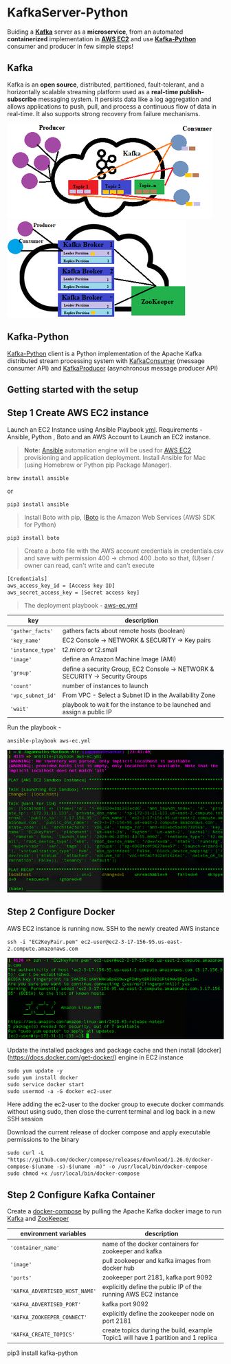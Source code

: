 # KafkaServer-Python

Buiding a **[Kafka](https://kafka.apache.org/)** server as a **microservice**, from an automated **containerized** implementation in **[AWS EC2](https://aws.amazon.com/console/)** and use **[Kafka-Python](https://pypi.org/project/kafka-python/)** consumer and producer in few simple steps!

## Kafka
Kafka is an **open source**, distributed, partitioned, fault-tolerant, and a horizontally scalable streaming platform used as a  **real-time publish-subscribe** messaging system. It persists data like a log aggregation and allows applications to push, pull, and process a continuous flow of data in real-time. It also supports strong recovery from failure mechanisms.

<img src="./Img/kafka.png"> <img src="./Img/kafkaPart.png">

## Kafka-Python
[Kafka-Python](https://pypi.org/project/kafka-python/) client is a Python implementation of the Apache Kafka distributed stream processing system with [KafkaConsumer](https://kafka-python.readthedocs.io/en/master/apidoc/KafkaConsumer.html) (message consumer API) and [KafkaProducer](https://kafka-python.readthedocs.io/en/master/apidoc/KafkaProducer.html) (asynchronous message producer API) 

## Getting started with the setup

## Step 1 Create AWS EC2 instance

Launch an EC2 Instance using Ansible Playbook [yml](./aws-ec.yml). 
Requirements - Ansible, Python , Boto and an AWS Account to Launch an EC2 instance.

> **Note:** [Ansible](https://docs.ansible.com) automation engine will be used for [AWS EC2](https://aws.amazon.com/console/) provisioning and application deployment. Install Ansible for Mac (using Homebrew or Python pip Package Manager).

    brew install ansible      
or

    pip3 install ansible  

>  Install Boto with pip, ([Boto](https://boto3.amazonaws.com/v1/documentation/api/latest/index.html) is the Amazon Web Services (AWS) SDK for Python)

    pip3 install boto

>  Create a .boto file with the AWS account credentials in credentials.csv and save with permission 400 -> chmod 400 .boto so that, (U)ser / owner can read, can't write and can't execute

    [Credentials]
    aws_access_key_id = [Access key ID]
    aws_secret_access_key = [Secret access key]

> The deployment playbook - [aws-ec.yml](./aws-ec.yml)


|    key          |    description                |
|---------------- |-------------------------------|
|`'gather_facts'` | gathers facts about remote hosts (boolean)|
|`'key_name'`     | EC2 Console -> NETWORK & SECURITY -> Key pairs|
|`'instance_type'`| t2.micro or t2.small|
|`'image'`        | define an Amazon Machine Image (AMI)|
|`'group'`        | define a security Group, EC2 Console -> NETWORK & SECURITY -> Security Groups|
|`'count'`        | number of instances to launch|
|`'vpc_subnet_id'`| From VPC - Select a Subnet ID in the Availability Zone|
|`'wait'`         | playbook to wait for the instance to be launched and assign a public IP|

Run the playbook - 

    ansible-playbook aws-ec.yml
    
<img src="./Img/ansible-playbook-run.png">

## Step 2 Configure Docker

AWS EC2 instance is running now. SSH to the newly created AWS instance

    ssh -i "EC2KeyPair.pem" ec2-user@ec2-3-17-156-95.us-east-2.compute.amazonaws.com

<img src="./Img/ssh-ec2.png">

Update the installed packages and package cache and then install [docker] (https://docs.docker.com/get-docker/)	engine in EC2 instance

    sudo yum update -y
    sudo yum install docker
    sudo service docker start  
    sudo usermod -a -G docker ec2-user
    
Here adding the ec2-user to the docker group to execute docker commands without using sudo, then close the current terminal and log back in a new SSH session

Download the current release of docker compose and apply executable permissions to the binary

    sudo curl -L "https://github.com/docker/compose/releases/download/1.26.0/docker-compose-$(uname -s)-$(uname -m)" -o /usr/local/bin/docker-compose
    sudo chmod +x /usr/local/bin/docker-compose


## Step 2 Configure Kafka Container

Create a [docker-compose](./docker-compose.yml) by pulling the Apache Kafka docker image to run [Kafka](https://hub.docker.com/r/wurstmeister/kafka/) and [ZooKeeper](https://hub.docker.com/r/wurstmeister/zookeeper/)

|    environment variables      | description                    |
|-------------------------------|-------------------------------|
|`'container_name'`             | name of the docker containers for zookeeper and kafka|
|`'image'`                      | pull zookeeper and kafka images from docker hub|
|`'ports'`                      | zookeeper port 2181, kafka port 9092|
|`'KAFKA_ADVERTISED_HOST_NAME'` | explicitly define the public IP of the running AWS EC2 instance|
|`'KAFKA_ADVERTISED_PORT'`      | kafka port 9092|
|`'KAFKA_ZOOKEEPER_CONNECT'`    | explicitly define the zookeeper node on port 2181|
|`'KAFKA_CREATE_TOPICS'`        | create topics during the build, example Topic1 will have 1 partition and 1 replica|


        
pip3 install kafka-python
